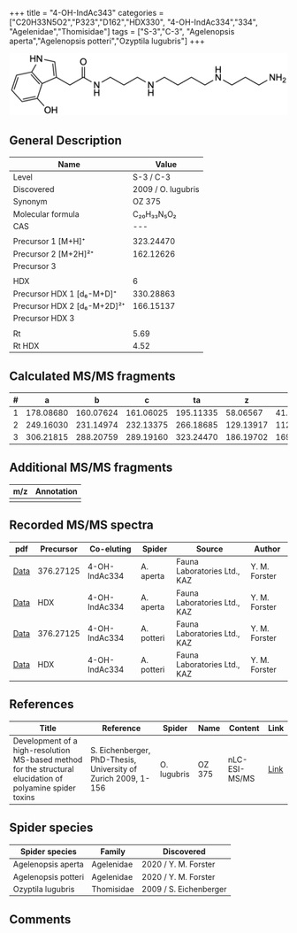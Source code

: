 +++
title = "4-OH-IndAc343"
categories = ["C20H33N5O2","P323","D162","HDX330",
"4-OH-IndAc334","334",
"Agelenidae","Thomisidae"]
tags = ["S-3","C-3",
"Agelenopsis aperta","Agelenopsis potteri","Ozyptila lugubris"]
+++

![](/img/4-OH-IndAc343.png)

## General Description

| Name                        | Value              |
|-----------------------------|--------------------|
| Level                       | S-3 / C-3                 |
| Discovered                  | 2009 / O. lugubris |
| Synonym                     | OZ 375             |
| Molecular formula           | C₂₀H₃₃N₅O₂         |
| CAS                         | ---                |
|                             |                    |
| Precursor 1 [M+H]⁺          | 323.24470          |
| Precursor 2 [M+2H]²⁺        | 162.12626          |
| Precursor 3                 |                    |
|                             |                    |
| HDX                         | 6                  |
| Precursor HDX 1 [d₆-M+D]⁺   | 330.28863          |
| Precursor HDX 2 [d₆-M+2D]²⁺ | 166.15137          |
| Precursor HDX 3             |                    |
|                             |                    |
| Rt                          | 5.69               |
| Rt HDX                      | 4.52               |

## Calculated MS/MS fragments

| # | a         | b         | c         | ta        | z         | y         | tz        |
|---|-----------|-----------|-----------|-----------|-----------|-----------|-----------|
| 1 | 178.08680 | 160.07624 | 161.06025 | 195.11335 | 58.06567  | 41.03912  | 75.09222  |
| 2 | 249.16030 | 231.14974 | 232.13375 | 266.18685 | 129.13917 | 112.11262 | 146.16572 |
| 3 | 306.21815 | 288.20759 | 289.19160 | 323.24470 | 186.19702 | 169.17047 | 203.22357 |

## Additional MS/MS fragments

| m/z | Annotation |
|-----|------------|
|     |            |

## Recorded MS/MS spectra

| pdf                                                              | Precursor | Co-eluting    | Spider    | Source                       | Author        |
|------------------------------------------------------------------|-----------|---------------|-----------|------------------------------|---------------|
| [Data](/pdf/A-aperta/376_4-OH-IndAc334_4-OH-IndAc343_Aa.pdf)     | 376.27125 | 4-OH-IndAc334 | A. aperta | Fauna Laboratories Ltd., KAZ | Y. M. Forster |
| [Data](/pdf/A-aperta/376_4-OH-IndAc334_4-OH-IndAc343_Aa_HDX.pdf) | HDX       | 4-OH-IndAc334 | A. aperta | Fauna Laboratories Ltd., KAZ | Y. M. Forster |
| [Data](/pdf/A-potteri/376_4-OH-IndAc334_4-OH-IndAc343_Ap.pdf) | 376.27125 | 4-OH-IndAc334          | A. potteri | Fauna Laboratories Ltd., KAZ | Y. M. Forster |
| [Data](/pdf/A-potteri/376_4-OH-IndAc334_4-OH-IndAc343_Ap_HDX.pdf) | HDX | 4-OH-IndAc334          | A. potteri | Fauna Laboratories Ltd., KAZ | Y. M. Forster |

## References

| Title                                                                                                      | Reference                                                     | Spider      | Name   | Content       | Link                                                               |
|------------------------------------------------------------------------------------------------------------|---------------------------------------------------------------|-------------|--------|---------------|--------------------------------------------------------------------|
| Development of a high-resolution MS-based method for the structural elucidation of polyamine spider toxins | S. Eichenberger, PhD-Thesis, University of Zurich 2009, 1-156 | O. lugubris | OZ 375 | nLC-ESI-MS/MS | [Link](https://www.zora.uzh.ch/id/eprint/12787/1/Eichenberger.pdf) |

## Spider species

| Spider species     | Family     | Discovered             |
|--------------------|------------|------------------------|
| Agelenopsis aperta | Agelenidae | 2020 / Y. M. Forster   |
| Agelenopsis potteri | Agelenidae | 2020 / Y. M. Forster |
| Ozyptila lugubris  | Thomisidae | 2009 / S. Eichenberger |

## Comments